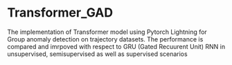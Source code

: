 # Transformer_GAD


The implementation of Transformer model using Pytorch Lightning for Group anomaly detection on trajectory datasets. The performance is compared and imrpoved with respect to GRU (Gated Recuurent Unit) RNN in unsupervised, semisupervised as well as supervised scenarios

